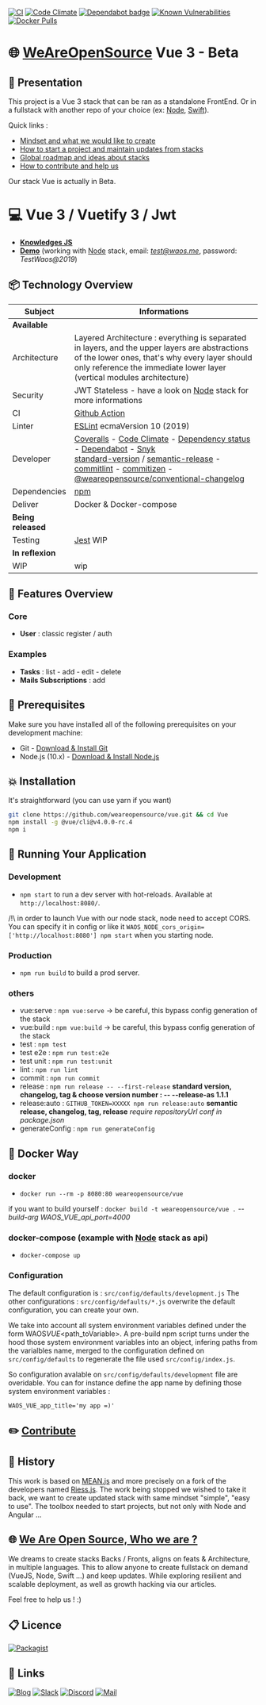 [![CI](https://github.com/weareopensource/Vue/actions/workflows/CI.yml/badge.svg)](https://github.com/weareopensource/Vue/actions/workflows/CI.yml) [![Code Climate](https://badges.weareopensource.me/codeclimate/maintainability-percentage/weareopensource/Vue.svg?style=flat-square)](https://codeclimate.com/github/weareopensource/Vue/maintainability)
[![Dependabot badge](https://badges.weareopensource.me/badge/Dependabot-enabled-2768cf.svg?style=flat-square)](https://dependabot.com)
[![Known Vulnerabilities](https://snyk.io/test/github/weareopensource/vue/badge.svg?style=flat-square)](https://snyk.io/test/github/weareopensource/vue) [![Docker Pulls](https://badges.weareopensource.me/docker/pulls/pierrebrisorgueil/vue?style=flat-square)](https://hub.docker.com/repository/docker/pierrebrisorgueil/vue)

# :globe_with_meridians: [WeAreOpenSource](https://weareopensource.me) Vue 3 - Beta

## :book: Presentation

This project is a Vue 3 stack that can be ran as a standalone FrontEnd. Or in a fullstack with another repo of your choice (ex: [Node](https://github.com/weareopensource/Node), [Swift](https://github.com/weareopensource/Swift)).

Quick links :

- [Mindset and what we would like to create](https://weareopensource.me/)
- [How to start a project and maintain updates from stacks](https://blog.weareopensource.me/start-a-project-and-maintain-updates/)
- [Global roadmap and ideas about stacks](https://github.com/orgs/weareopensource/projects/3)
- [How to contribute and help us](https://blog.weareopensource.me/how-to-contribute/)

Our stack Vue is actually in Beta.

# :computer: Vue 3 / Vuetify 3 / Jwt

- [**Knowledges JS**](https://blog.weareopensource.me/js-knwoledges/)
- [**Demo**](https://vue.weareopensource.me) (working with [Node](https://github.com/weareopensource/Node) stack, email: *test@waos.me*, password: _TestWaos@2019_)

## :package: Technology Overview

| Subject            | Informations                                                                                                                                                                                                                                                                                                                                                                                                                                                                                                                                                                                                                                                                                        |
| ------------------ | --------------------------------------------------------------------------------------------------------------------------------------------------------------------------------------------------------------------------------------------------------------------------------------------------------------------------------------------------------------------------------------------------------------------------------------------------------------------------------------------------------------------------------------------------------------------------------------------------------------------------------------------------------------------------------------------------- |
| **Available**      |
| Architecture       | Layered Architecture : everything is separated in layers, and the upper layers are abstractions of the lower ones, that's why every layer should only reference the immediate lower layer (vertical modules architecture)                                                                                                                                                                                                                                                                                                                                                                                                                                                                           |
| Security           | JWT Stateless - have a look on [Node](https://github.com/weareopensource/Node) stack for more informations                                                                                                                                                                                                                                                                                                                                                                                                                                                                                                                                                                                          |
| CI                 | [Github Action](https://github.com/weareopensource/Vue/actions)                                                                                                                                                                                                                                                                                                                                                                                                                                                                                                                                                                                                                                              |
| Linter             | [ESLint](https://github.com/eslint/eslint) ecmaVersion 10 (2019)                                                                                                                                                                                                                                                                                                                                                                                                                                                                                                                                                                                                                                    |
| Developer          | [Coveralls](https://coveralls.io/github/weareopensource/Vue) - [Code Climate](https://codeclimate.com/github/weareopensource/Vue) - [Dependency status](https://david-dm.org/weareopensource/vue) - [Dependabot](https://dependabot.com/) - [Snyk](https://snyk.io/test/github/weareopensource/vue) <br> [standard-version](https://github.com/conventional-changelog/standard-version) / [semantic-release](https://github.com/semantic-release/semantic-release) - [commitlint](https://github.com/conventional-changelog/commitlint) - [commitizen](https://github.com/commitizen/cz-cli) - [@weareopensource/conventional-changelog](https://github.com/weareopensource/conventional-changelog) |
| Dependencies       | [npm](https://www.npmjs.com)                                                                                                                                                                                                                                                                                                                                                                                                                                                                                                                                                                                                                                                                        |
| Deliver            | Docker & Docker-compose                                                                                                                                                                                                                                                                                                                                                                                                                                                                                                                                                                                                                                                                             |
| **Being released** |
| Testing            | [Jest](https://github.com/facebook/jest) WIP                                                                                                                                                                                                                                                                                                                                                                                                                                                                                                                                                                                                                                                        |
| **In reflexion**   |
| WIP                | wip                                                                                                                                                                                                                                                                                                                                                                                                                                                                                                                                                                                                                                                                                                 |

## :tada: Features Overview

### Core

- **User** : classic register / auth

### Examples

- **Tasks** : list - add - edit - delete
- **Mails Subscriptions** : add

## :pushpin: Prerequisites

Make sure you have installed all of the following prerequisites on your development machine:

- Git - [Download & Install Git](https://git-scm.com/downloads)
- Node.js (10.x) - [Download & Install Node.js](https://nodejs.org/en/download/)

## :boom: Installation

It's straightforward (you can use yarn if you want)

```bash
git clone https://github.com/weareopensource/vue.git && cd Vue
npm install -g @vue/cli@v4.0.0-rc.4
npm i
```

## :runner: Running Your Application

### Development

- `npm start` to run a dev server with hot-reloads. Available at `http://localhost:8080/`.

/!\ in order to launch Vue with our node stack, node need to accept CORS. You can specify it in config or like it `WAOS_NODE_cors_origin=['http://localhost:8080'] npm start` when you starting node.

### Production

- `npm run build` to build a prod server.

### others

- vue:serve : `npm vue:serve` -> be careful, this bypass config generation of the stack
- vue:build : `npm vue:build` -> be careful, this bypass config generation of the stack
- test : `npm test`
- test e2e : `npm run test:e2e`
- test unit : `npm run test:unit`
- lint : `npm run lint`
- commit : `npm run commit`
- release : `npm run release -- --first-release` **standard version, changelog, tag & choose version number : -- --release-as 1.1.1**
- release:auto : `GITHUB_TOKEN=XXXXX npm run release:auto` **semantic release, changelog, tag, release** _require repositoryUrl conf in package.json_
- generateConfig : `npm run generateConfig`

## :whale: Docker Way

### docker

- `docker run --rm -p 8080:80 weareopensource/vue`

if you want to build yourself : `docker build -t weareopensource/vue .` _--build-arg WAOS_VUE_api_port=4000_

### docker-compose (example with [Node](https://github.com/weareopensource/Node) stack as api)

- `docker-compose up`

### Configuration

The default configuration is : `src/config/defaults/development.js`
The other configurations : `src/config/defaults/*.js` overwrite the default configuration, you can create your own.

We take into account all system environment variables defined under the form WAOS*VUE*<path_toVariable>. A pre-build npm script turns under the hood those system environment variables into an object, infering paths from the varialbles name, merged to the configuration defined on `src/config/defaults` to regenerate the file used `src/config/index.js`.

So configuration avalable on `src/config/defaults/development` file are overidable. You can for instance define the app name by defining those system environment variables :

```
WAOS_VUE_app_title='my app =)'
```

## :pencil2: [Contribute](https://blog.weareopensource.me/how-to-contribute/)

## :scroll: History

This work is based on [MEAN.js](http://meanjs.org) and more precisely on a fork of the developers named [Riess.js](https://github.com/lirantal/Riess.js). The work being stopped we wished to take it back, we want to create updated stack with same mindset "simple", "easy to use". The toolbox needed to start projects, but not only with Node and Angular ...

## :globe_with_meridians: [We Are Open Source, Who we are ?](https://weareopensource.me)

We dreams to create stacks Backs / Fronts, aligns on feats & Architecture, in multiple languages. This to allow anyone to create fullstack on demand (VueJS, Node, Swift …) and keep updates. While exploring resilient and scalable deployment, as well as growth hacking via our articles.

Feel free to help us ! :)

## :clipboard: Licence

[![Packagist](https://badges.weareopensource.me/packagist/l/doctrine/orm.svg?style=flat-square)](/LICENSE.md)

## :link: Links

[![Blog](https://badges.weareopensource.me/badge/Read-our%20Blog-1abc9c.svg?style=flat-square)](https://blog.weareopensource.me) [![Slack](https://badges.weareopensource.me/badge/Chat-on%20our%20Slack-d0355b.svg?style=flat-square)](https://join.slack.com/t/weareopensource/shared_invite/zt-62p1qxna-PEQn289qx6mmHobzKW8QFw) [![Discord](https://badges.weareopensource.me/badge/Chat-on%20our%20Discord-516DB9.svg?style=flat-square)](https://discord.gg/U2a2vVm) [![Mail](https://badges.weareopensource.me/badge/Contact-us%20by%20mail-00a8ff.svg?style=flat-square)](mailto:brisorgueilp@gmail.com?subject=Contact)
